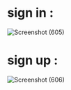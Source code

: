 # sign in :
![Screenshot (605)](https://user-images.githubusercontent.com/91725214/182661712-4bdc494b-c2f8-42b5-ac22-46f0c9a3d0ba.png)
# sign up :
![Screenshot (606)](https://user-images.githubusercontent.com/91725214/182661727-1ac8a493-2fef-4982-8a9b-c7a3ab43f558.png)
